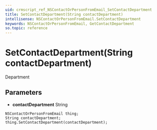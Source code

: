 ```yaml
---
uid: crmscript_ref_NSContactOrPersonFromEmail_SetContactDepartment
title: SetContactDepartment(String contactDepartment)
intellisense: NSContactOrPersonFromEmail.SetContactDepartment
keywords: NSContactOrPersonFromEmail, GetContactDepartment
so.topic: reference
---
```


# SetContactDepartment(String contactDepartment)

Department

## Parameters

* **contactDepartment** String

```crmscript
NSContactOrPersonFromEmail thing;
String contactDepartment;
thing.SetContactDepartment(contactDepartment);
```

